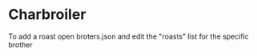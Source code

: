 # Charbroiler

To add a roast open broters.json and edit the "roasts" list for the specific brother
